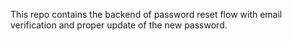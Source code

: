 This repo contains the backend of password reset flow with email verification and proper update of the new password.
